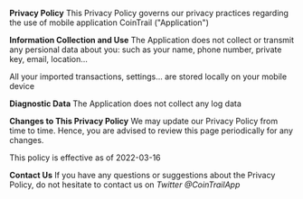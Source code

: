 **Privacy Policy**
This Privacy Policy governs our privacy practices regarding the use of mobile application CoinTrail ("Application")

**Information Collection and Use**
The Application does not collect or transmit any persional data about you: such as your name, phone number, private key, email, location...

All your imported transactions, settings... are stored locally on your mobile device

**Diagnostic Data**
The Application does not collect any log data

**Changes to This Privacy Policy**
We may update our Privacy Policy from time to time. Hence, you are advised to review this page periodically for any changes.

This policy is effective as of 2022-03-16

**Contact Us**
If you have any questions or suggestions about the Privacy Policy, do not hesitate to contact us on *Twitter @CoinTrailApp*
